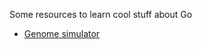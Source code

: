 Some resources to learn cool stuff about Go

- [Genome simulator](https://github.com/alexanderscrimgeour/biogo)        